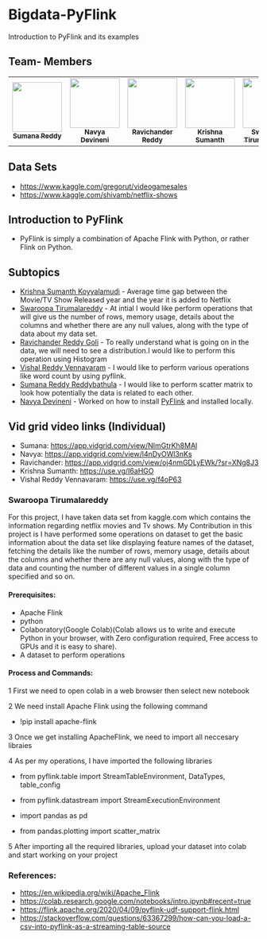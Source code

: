 # Bigdata-PyFlink
Introduction to PyFlink and its examples


## Team- Members
<table>
<td align="center"><a href="https://github.com/sumana-reddy"><img src="https://avatars.githubusercontent.com/u/60016064?s=460&u=33898f8b8524f47cd6c76f8ecc4e022cdaa1c118&v=4" width="100px;" alt=""/><br /><sub><b>Sumana Reddy</b></sub></a><br /></td>

<td align="center"><a href="https://github.com/navyadevineni"><img src="https://avatars.githubusercontent.com/u/31991773?s=460&u=eafb1e0830d69219a585de9253b7e13a6a6cbece&v=4" width="100px;" alt=""/><br /><sub><b>Navya Devineni</b></sub></a><br /></td>  

<td align="center"><a href="https://github.com/Ravichanderreddy-goli"><img src="https://avatars.githubusercontent.com/u/60166223?s=460&u=c7fb963d9cc353dcb9f355a333aa551aacf9b4f1&v=4" width="100px;" alt=""/><br /><sub><b>Ravichander Reddy</b></sub></a><br /></td>

<td align="center"><a href="https://github.com/Krishna-Koyyalamudi"><img src="https://avatars.githubusercontent.com/u/60024842?s=460&u=94ef0e3e7234e941e6b5b7e3f08a5388ab5cef6f&v=4" width="100px;" alt=""/><br /><sub><b>Krishna Sumanth</b></sub></a><br /></td>

<td align="center"><a href="https://github.com/swaroopatirumalareddy"><img src="https://avatars.githubusercontent.com/u/60026979?s=400&u=6e0265503d7058525120ffe9609c70e751a633f0&v=4" width="100px;" alt=""/><br /><sub><b>Swaroopa Tirumalareddy</b></sub></a><br /></td>

<td align="center"><a href="https://github.com/Vishalreddy114"><img src="https://avatars.githubusercontent.com/u/59984658?s=400&u=6c8e72e6a6a75dbd8bddb92ecc54194b899e9855&v=4" width="100px;" alt=""/><br /><sub><b>Vishal Reddy </b></sub></a><br /></td>
</table>

## Data Sets
- https://www.kaggle.com/gregorut/videogamesales
- https://www.kaggle.com/shivamb/netflix-shows

## Introduction to PyFlink
- PyFlink is simply a combination of Apache Flink with Python, or rather Flink on Python.

## Subtopics
- [Krishna Sumanth Koyyalamudi](https://github.com/Krishna-Koyyalamudi) - Average time gap between the Movie/TV Show Released year and the year it is added to Netflix
- [Swaroopa Tirumalareddy](https://github.com/swaroopatirumalareddy) - At intial I would like perform operations that will give us the number of rows, memory usage, details about the columns and whether there are any null values, along with the type of data about my data set.
- [Ravichander Reddy Goli](https://github.com/Ravichanderreddy-goli) - To really understand what is going on in the data, we will need to see a distribution.I would like to perform this operation using Histogram
- [Vishal Reddy Vennavaram](https://github.com/Vishalreddy114) - I would like to perform various operations like word count by using pyflink.
- [Sumana Reddy Reddybathula](https://github.com/sumana-reddy) - I would like to perform scatter matrix to look how potentially the data is related to each other.
- [Navya Devineni](https://github.com/navyadevineni) - Worked on how to install [PyFlink](https://ci.apache.org/projects/flink/flink-docs-release-1.12/flinkDev/building.html#build-flink) and installed locally.

## Vid grid video links (Individual)
- Sumana: https://app.vidgrid.com/view/NImGtrKh8MAl
- Navya: https://app.vidgrid.com/view/l4nDyOWl3nKs
- Ravichander: https://app.vidgrid.com/view/oj4nmGDLyEWk/?sr=XNg8J3
- Krishna Sumanth: https://use.vg/I6aHGO
- Vishal Reddy Vennavaram: https://use.vg/f4oP63
### Swaroopa Tirumalareddy

For this project, I have taken data set from kaggle.com  which contains the information regarding netflix movies and Tv shows. My Contribution in this project is I have performed some operations on dataset to get the basic information about the data set like displaying feature names of the dataset, fetching the details like the number of rows, memory usage, details about the columns and whether there are any null values, along with the type of data and  counting the number of different values in a single column specified and so on.
#### Prerequisites:
- Apache Flink
- python
- Colaboratory(Google Colab)(Colab allows us to write and execute Python in your browser, with Zero configuration required, Free access to GPUs and it is easy to share).
- A dataset to perform operations
#### Process and Commands:
1 First we need to open colab in a web browser then select new notebook  

2 We need install Apache Flink using the following command 

  - !pip install apache-flink
  
3 Once we get installing ApacheFlink, we need to import all neccesary libraies 

4 As per my operations, I have imported the following libraries 

   - from pyflink.table import StreamTableEnvironment, DataTypes, table_config 

   - from pyflink.datastream import StreamExecutionEnvironment

   - import pandas as pd

   - from pandas.plotting import scatter_matrix

5 After importing all the required libraries, upload your dataset into colab and start working on your project

### References:
- https://en.wikipedia.org/wiki/Apache_Flink
- https://colab.research.google.com/notebooks/intro.ipynb#recent=true
- https://flink.apache.org/2020/04/09/pyflink-udf-support-flink.html
- https://stackoverflow.com/questions/63367299/how-can-you-load-a-csv-into-pyflink-as-a-streaming-table-source
 



